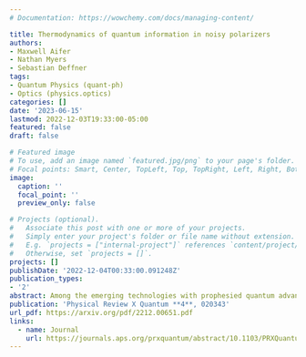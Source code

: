 ```yaml
---
# Documentation: https://wowchemy.com/docs/managing-content/

title: Thermodynamics of quantum information in noisy polarizers
authors:
- Maxwell Aifer
- Nathan Myers
- Sebastian Deffner
tags:
- Quantum Physics (quant-ph)
- Optics (physics.optics)
categories: []
date: '2023-06-15'
lastmod: 2022-12-03T19:33:00-05:00
featured: false
draft: false

# Featured image
# To use, add an image named `featured.jpg/png` to your page's folder.
# Focal points: Smart, Center, TopLeft, Top, TopRight, Left, Right, BottomLeft, Bottom, BottomRight.
image:
  caption: ''
  focal_point: ''
  preview_only: false

# Projects (optional).
#   Associate this post with one or more of your projects.
#   Simply enter your project's folder or file name without extension.
#   E.g. `projects = ["internal-project"]` references `content/project/deep-learning/index.md`.
#   Otherwise, set `projects = []`.
projects: []
publishDate: '2022-12-04T00:33:00.091248Z'
publication_types:
- '2'
abstract: Among the emerging technologies with prophesied quantum advantage, quantum communications has already led to fascinating demonstrations -- including quantum teleportation to and from satellites. However, all optical communication necessitates the use of optical devices, and their comprehensive quantum thermodynamic description is still severely lacking. In the present analysis we prove several versions of Landauer's principle for noisy polarizers, namely absorbing linear polarizers and polarizing beamsplitters. As main results we obtain statements of the second law quantifying the minimal amount of heat that is dissipated in the creating of linearly polarized light. Our findings are illustrated with an experimentally tractable example, namely the temperature dependence of a quantum eraser. 
publication: 'Physical Review X Quantum **4**, 020343'
url_pdf: https://arxiv.org/pdf/2212.00651.pdf
links:
  - name: Journal
    url: https://journals.aps.org/prxquantum/abstract/10.1103/PRXQuantum.4.020343
---
```


